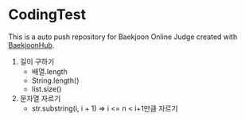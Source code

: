 # CodingTest
This is a auto push repository for Baekjoon Online Judge created with [BaekjoonHub](https://github.com/BaekjoonHub/BaekjoonHub).


1. 길이 구하기
   - 배열.length
   - String.length()
   - list.size()
2. 문자열 자르기
   - str.substring(i, i + 1) => i <= n < i+1만큼 자르기
   

   
   

